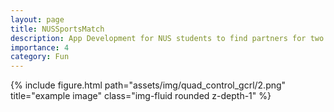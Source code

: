 ```yaml
---
layout: page
title: NUSSportsMatch
description: App Development for NUS students to find partners for two player or 4 player sports
importance: 4
category: Fun
---
```


<div class="row">
    <div class="col-sm mt-3 mt-md-0">
        {% include figure.html path="assets/img/quad_control_gcrl/2.png" title="example image" class="img-fluid rounded z-depth-1" %}
    </div>
</div>


